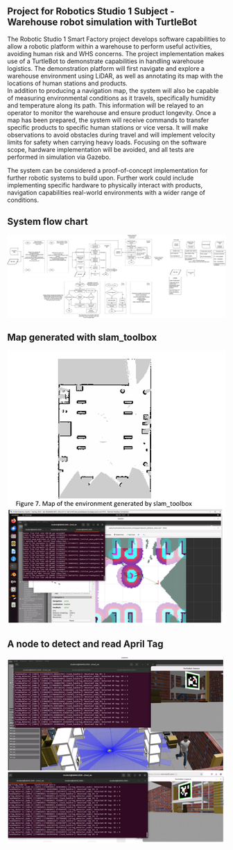 ## Project for Robotics Studio 1 Subject - Warehouse robot simulation with TurtleBot 

The Robotic Studio 1 Smart Factory project develops software capabilities to allow a robotic platform 
within a warehouse to perform useful activities, avoiding human risk and WHS concerns. The 
project implementation makes use of a TurtleBot to demonstrate capabilities in handling 
warehouse logistics. The demonstration platform will first navigate and explore a warehouse 
environment using LiDAR, as well as annotating its map with the locations of human stations 
and products.  
In addition to producing a navigation map, the system will also be capable of measuring 
environmental conditions as it travels, specifically humidity and temperature along its path. 
This information will be relayed to an operator to monitor the warehouse and ensure product 
longevity. 
Once a map has been prepared, the system will receive commands to transfer specific 
products to specific human stations or vice versa. It will make observations to avoid obstacles 
during travel and will implement velocity limits for safety when carrying heavy loads. Focusing 
on the software scope, hardware implementation will be avoided, and all tests are performed 
in simulation via Gazebo. 

The system can be considered a proof-of-concept implementation for further robotic systems 
to build upon. Further work could include implementing specific hardware to physically 
interact with products, navigation capabilities real-world environments with a wider range of 
conditions.

## System flow chart 

![Small image](System_overview.png)

## Map generated with slam_toolbox

![Small image](Map_generated_by_slam_tool_box.png)
![Small image](nav2_stack.png)


## A node to detect and read April Tag 

![Small image](April_tag_reading.png)
